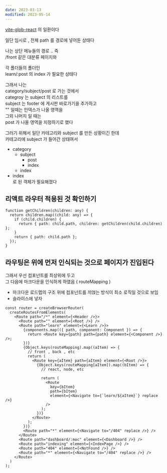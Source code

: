 ```yaml
---
date: 2023-03-13
modified: 2023-05-14
---
```


[vite-glob-react](../../../work/vite/vite-glob-react) 의 일환이다

일단 임시로 , 전체 path 를 경로에 넣어둔 상태다

나는 상단 메뉴들의 경로 .. 즉  
/front 같은 대분류 페이지와

각 폴더들의 폴더인  
learn/:post 의 index 가 필요한 상태다

그래서 나는  
category/subject/post 로 가는 것에서  
categroy 는 subject 의 리스트를  
subject 는 footer 에 게시판 바로가기을 추가하고  
"" 일때는 인덱스가 나올 영역을  
그외 나머지 일 때는  
post 가 나올 영역을 지정하기로 했다

그러기 위해서 일단 카테고리와 subject 를 만든 상황이긴 한데  
카테고리에 subject 가 들어간 상태여서

- category
  - subject
    - post
    - index
  - index
- index  
  로 된 객체가 필요해졌다

## 리액트 라우터 적용된 것 확인하기

```tsx
function getChildren(children: any) {
  return children.map((child: any) => {
    if (child.children) {
      return { path: child.path, children: getChildren(child.children) };
    }
    return { path: child.path };
  });
}
```

## 라우팅은 위에 먼저 인식되는 것으로 페이지가 진입된다

그래서 우선 컴포넌트를 최상위에 두고  
그 다음에 마크다운을 인식하게 하였음 ( routeMapping )

- 마크다운 로드맵의 구조 위에 컴포넌트를 끼얹는 방식이 최소 로직일 것으로 보임
- 슬라이스에 넣자

```tsx
const router = createBrowserRouter(
  createRoutesFromElements(
    <Route path="/*" element={<Header />}>
      <Route path="" element={<Root />} />
      <Route path="learn" element={<Learn />}>
        {components.map(({ path, component: Component }) => {
          return <Route key={path} path={path} element={<Component />} />;
        })}
        {Object.keys(routeMapping).map((aItem) => {
          // front , back , etc
          return (
            <Route key={aItem} path={aItem} element={<Root />}>
              {Object.keys(routeMapping[aItem]).map((bItem) => {
                // react, node, etc

                return (
                  <Route
                    key={bItem}
                    path={bItem}
                    element={<Navigate to={`learn/${aItem}`} replace />}
                  />
                );
              })}
            </Route>
          );
        })}
        <Route path="*" element={<Navigate to="/404" replace />} />
      </Route>
      <Route path="dashboard/:moc" element={<Dashboard />} />
      <Route path="indexing" element={<IndexPage />} />
      <Route path="404" element={<NotFound />} />
      <Route path="*" element={<Navigate to="/404" replace />} />
    </Route>
  )
);
```
